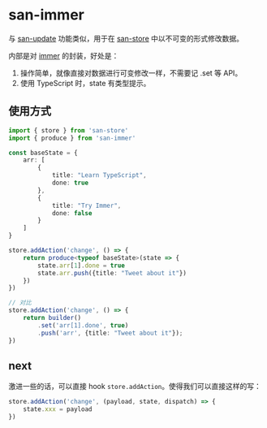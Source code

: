 # san-immer

与 [san-update](https://github.com/baidu/san-update) 功能类似，用于在 [san-store](https://github.com/baidu/san-store) 中以不可变的形式修改数据。

内部是对 [immer](https://github.com/immerjs/immer) 的封装，好处是：

1. 操作简单，就像直接对数据进行可变修改一样，不需要记 .set 等 API。
2. 使用 TypeScript 时，state 有类型提示。

## 使用方式

```typescript
import { store } from 'san-store'
import { produce } from 'san-immer'

const baseState = {
    arr: [
        {
            title: "Learn TypeScript",
            done: true
        },
        {
            title: "Try Immer",
            done: false
        }
    ]
}

store.addAction('change', () => {
    return produce<typeof baseState>(state => {
        state.arr[1].done = true
        state.arr.push({title: "Tweet about it"})
    })
})

// 对比
store.addAction('change', () => {
    return builder()
        .set('arr[1].done', true)
        .push('arr', {title: "Tweet about it"});
})
```

## next

激进一些的话，可以直接 hook `store.addAction`。使得我们可以直接这样的写：

```javascript
store.addAction('change', (payload, state, dispatch) => {
    state.xxx = payload
})
```